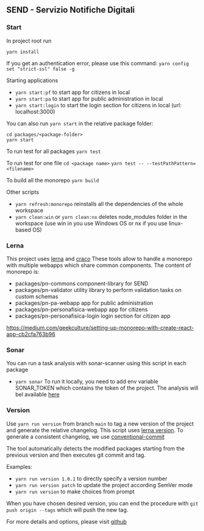 ﻿## SEND - Servizio Notifiche Digitali

### Start

In project root run

`yarn install`

If you get an authentication error, please use this command:
`yarn config set "strict-ssl" false -g`

Starting applications

- `yarn start:pf` to start app for citizens in local
- `yarn start:pa` to start app for public administration in local
- `yarn start:login` to start the login section for citizens in local (url: localhost:3000)

You can also run `yarn start` in the relative package folder:

```
cd packages/<package-folder>
yarn start
```

To run test for all packages
`yarn test`

To run test for one file
`cd <package name>`
`yarn test -- --testPathPattern=<filename>`

To build all the monorepo
`yarn build`

Other scripts

- `yarn refresh:monorepo` reinstalls all the dependencies of the whole workspace
- `yarn clean:win` or `yarn clean:nx` deletes node_modules folder in the workspace (use win in you use Windows OS or nx if you use linux-based OS)

### Lerna

This project uses [lerna](https://github.com/lerna/lerna) and [craco](https://github.com/gsoft-inc/craco)
These tools allow to handle a monorepo with multiple webapps which share common components.
The content of monorepo is:

- packages/pn-commons component-library for SEND
- packages/pn-validator utility library to perform validation tasks on custom schemas
- packages/pn-pa-webapp app for public administration
- packages/pn-personafisica-webapp app for citizens
- packages/pn-personafisica-login login section for citizen app

https://medium.com/geekculture/setting-up-monorepo-with-create-react-app-cb2cfa763b96

### Sonar

You can run a task analysis with sonar-scanner using this script in each package

- `yarn sonar`
  To run it locally, you need to add env variable SONAR_TOKEN which contains the token of the project.
  The analysis will bel available [here](https://sonarcloud.io/project/overview?id=pagopa_pn-frontend)

### Version

Use `yarn run version` from branch `main` to tag a new version of the project and generate the relative changelog. This script uses [lerna version](https://github.com/lerna/lerna/blob/main/commands/version/README.md). To generate a consistent changelog, we use [conventional-commit](https://www.conventionalcommits.org/en/v1.0.0/)

The tool automatically detects the modified packages starting from the previous version and then executes git commit and tag.

Examples:

- `yarn run version 1.0.1` to directly specify a version number
- `yarn run version patch` to update the project according SemVer mode
- `yarn run version` to make choices from prompt

When you have chosen desired version, you can end the procedure with `git push origin --tags` which will push the new tag.

For more details and options, please visit [github](https://github.com/lerna/lerna/tree/main/commands/version)
